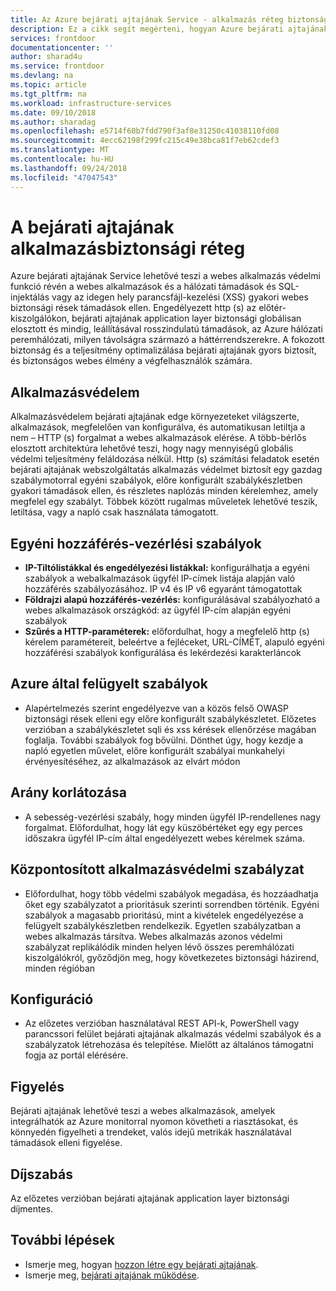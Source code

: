 ```yaml
---
title: Az Azure bejárati ajtajának Service - alkalmazás réteg biztonsági |} A Microsoft Docs
description: Ez a cikk segít megérteni, hogyan Azure bejárati ajtajának szolgáltatás lehetővé teszi a háttérkomponensei védelmében
services: frontdoor
documentationcenter: ''
author: sharad4u
ms.service: frontdoor
ms.devlang: na
ms.topic: article
ms.tgt_pltfrm: na
ms.workload: infrastructure-services
ms.date: 09/10/2018
ms.author: sharadag
ms.openlocfilehash: e5714f60b7fdd790f3af8e31250c41038110fd08
ms.sourcegitcommit: 4ecc62198f299fc215c49e38bca81f7eb62cdef3
ms.translationtype: MT
ms.contentlocale: hu-HU
ms.lasthandoff: 09/24/2018
ms.locfileid: "47047543"
---
```

# <a name="application-layer-security-with-front-door"></a>A bejárati ajtajának alkalmazásbiztonsági réteg
Azure bejárati ajtajának Service lehetővé teszi a webes alkalmazás védelmi funkció révén a webes alkalmazások és a hálózati támadások és SQL-injektálás vagy az idegen hely parancsfájl-kezelési (XSS) gyakori webes biztonsági rések támadások ellen. Engedélyezett http (s) az előtér-kiszolgálókon, bejárati ajtajának application layer biztonsági globálisan elosztott és mindig, leállításával rosszindulatú támadások, az Azure hálózati peremhálózati, milyen távolságra származó a háttérrendszerekre. A fokozott biztonság és a teljesítmény optimalizálása bejárati ajtajának gyors biztosít, és biztonságos webes élmény a végfelhasználók számára.

## <a name="application-protection"></a>Alkalmazásvédelem
Alkalmazásvédelem bejárati ajtajának edge környezeteket világszerte, alkalmazások, megfelelően van konfigurálva, és automatikusan letiltja a nem – HTTP (s) forgalmat a webes alkalmazások elérése. A több-bérlős elosztott architektúra lehetővé teszi, hogy nagy mennyiségű globális védelmi teljesítmény feláldozása nélkül. Http (s) számítási feladatok esetén bejárati ajtajának webszolgáltatás alkalmazás védelmet biztosít egy gazdag szabálymotorral egyéni szabályok, előre konfigurált szabálykészletben gyakori támadások ellen, és részletes naplózás minden kérelemhez, amely megfelel egy szabályt. Többek között rugalmas műveletek lehetővé teszik, letiltása, vagy a napló csak használata támogatott.

## <a name="custom-access-control-rules"></a>Egyéni hozzáférés-vezérlési szabályok
- **IP-Tiltólistákkal és engedélyezési listákkal:** konfigurálhatja a egyéni szabályok a webalkalmazások ügyfél IP-címek listája alapján való hozzáférés szabályozásához. IP v4 és IP v6 egyaránt támogatottak
- **Földrajzi alapú hozzáférés-vezérlés:** konfigurálásával szabályozható a webes alkalmazások országkód: az ügyfél IP-cím alapján egyéni szabályok
- **Szűrés a HTTP-paraméterek:** előfordulhat, hogy a megfelelő http (s) kérelem paramétereit, beleértve a fejléceket, URL-CÍMÉT, alapuló egyéni hozzáférési szabályok konfigurálása és lekérdezési karakterláncok

## <a name="azure-managed-rules"></a>Azure által felügyelt szabályok
- Alapértelmezés szerint engedélyezve van a közös felső OWASP biztonsági rések elleni egy előre konfigurált szabálykészletet. Előzetes verzióban a szabálykészletet sqli és xss kérések ellenőrzése magában foglalja. További szabályok fog bővülni. Dönthet úgy, hogy kezdje a napló egyetlen művelet, előre konfigurált szabályai munkahelyi érvényesítéséhez, az alkalmazások az elvárt módon 

## <a name="rate-limiting"></a>Arány korlátozása
- A sebesség-vezérlési szabály, hogy minden ügyfél IP-rendellenes nagy forgalmat.  Előfordulhat, hogy lát egy küszöbértéket egy egy perces időszakra ügyfél IP-cím által engedélyezett webes kérelmek száma.

## <a name="centralized-protection-policy"></a>Központosított alkalmazásvédelmi szabályzat
- Előfordulhat, hogy több védelmi szabályok megadása, és hozzáadhatja őket egy szabályzatot a prioritásuk szerinti sorrendben történik. Egyéni szabályok a magasabb prioritású, mint a kivételek engedélyezése a felügyelt szabálykészletben rendelkezik. Egyetlen szabályzatban a webes alkalmazás társítva.  Webes alkalmazás azonos védelmi szabályzat replikálódik minden helyen lévő összes peremhálózati kiszolgálókról, győződjön meg, hogy következetes biztonsági házirend, minden régióban

## <a name="configuration"></a>Konfiguráció
- Az előzetes verzióban használatával REST API-k, PowerShell vagy parancssori felület bejárati ajtajának alkalmazás védelmi szabályok és a szabályzatok létrehozása és telepítése. Mielőtt az általános támogatni fogja az portál elérésére. 


## <a name="monitoring"></a>Figyelés
Bejárati ajtajának lehetővé teszi a webes alkalmazások, amelyek integrálhatók az Azure monitorral nyomon követheti a riasztásokat, és könnyedén figyelheti a trendeket, valós idejű metrikák használatával támadások elleni figyelése.

## <a name="pricing"></a>Díjszabás
Az előzetes verzióban bejárati ajtajának application layer biztonsági díjmentes.


## <a name="next-steps"></a>További lépések

- Ismerje meg, hogyan [hozzon létre egy bejárati ajtajának](quickstart-create-front-door.md).
- Ismerje meg, [bejárati ajtajának működése](front-door-routing-architecture.md).
